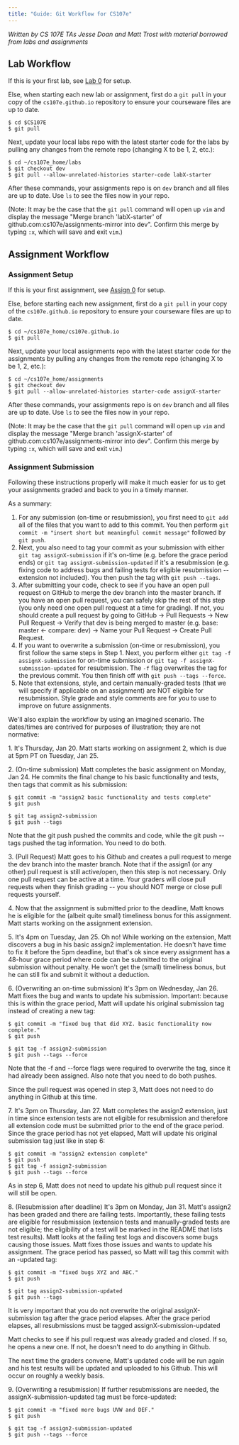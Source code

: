 ```yaml
---
title: "Guide: Git Workflow for CS107e"
---
```


_Written by CS 107E TAs Jesse Doan and Matt Trost with material borrowed from labs and assignments_

## Lab Workflow

If this is your first lab, see [Lab 0](https://cs107e.github.io/labs/lab0/) for setup.

Else, when starting each new lab or assignment, first do a `git pull` in your copy of the `cs107e.github.io` repository to ensure your courseware files are up to date.

```console
$ cd $CS107E
$ git pull
```
Next, update your local labs repo with the latest starter code for the labs by pulling any changes from the remote repo (changing X to be 1, 2, etc.):

```console
$ cd ~/cs107e_home/labs
$ git checkout dev
$ git pull --allow-unrelated-histories starter-code labX-starter
```

After these commands, your assignments repo is on `dev` branch and all files are up to date. Use `ls` to see the files now in your repo.

(Note: It may be the case that the `git pull` command will open up `vim` and display the message "Merge branch 'labX-starter' of github.com:cs107e/assignments-mirror into dev". Confirm this merge by typing `:x`, which will save and exit `vim`.)

## Assignment Workflow

### Assignment Setup

If this is your first assignment, see [Assign 0](https://cs107e.github.io/assignments/assign0/) for setup.

Else, before starting each new assignment, first do a `git pull` in your copy of the `cs107e.github.io` repository to ensure your courseware files are up to date.

```console
$ cd ~/cs107e_home/cs107e.github.io
$ git pull
```

Next, update your local assignments repo with the latest starter code for the assignments by pulling any changes from the remote repo (changing X to be 1, 2, etc.):

```console
$ cd ~/cs107e_home/assignments
$ git checkout dev
$ git pull --allow-unrelated-histories starter-code assignX-starter
```

After these commands, your assignments repo is on `dev` branch and all files are up to date. Use `ls` to see the files now in your repo.

(Note: It may be the case that the `git pull` command will open up `vim` and display the message "Merge branch 'assignX-starter' of github.com:cs107e/assignments-mirror into dev". Confirm this merge by typing `:x`, which will save and exit `vim`.)


### Assignment Submission

Following these instructions properly will make it much easier for us to get your assignments graded and back to you in a timely manner.

As a summary:

1. For any submission (on-time or resubmission), you first need to `git add` all of the files that you want to add to this commit. You then perform `git commit -m "insert short but meaningful commit message"` followed by `git push`.
2. Next, you also need to tag your commit as your submission with either `git tag assignX-submission` if it's on-time (e.g. before the grace period ends) or `git tag assignX-submission-updated` if it's a resubmission (e.g. fixing code to address bugs and failing tests for eligible resubmission -- extension not included). You then push the tag with `git push --tags`.
3. After submitting your code, check to see if you have an open pull request on GitHub to merge the dev branch into the master branch. If you have an open pull request, you can safely skip the rest of this step (you only need one open pull request at a time for grading). If not, you should create a pull request by going to GitHub -> Pull Requests -> New Pull Request -> Verify that dev is being merged to master (e.g. base: master <- compare: dev) -> Name your Pull Request -> Create Pull Request.
4. If you want to overwrite a submission (on-time or resubmission), you first follow the same steps in Step 1. Next, you perform either `git tag -f assignX-submission` for on-time submission or `git tag -f assignX-submission-updated` for resubmission. The `-f` flag overwrites the tag for the previous commit. You then finish off with `git push --tags --force`.
5. Note that extensions, style, and certain manually-graded tests (that we will specify if applicable on an assignment) are NOT eligible for resubmission. Style grade and style comments are for you to use to improve on future assignments.

We'll also explain the workflow by using an imagined scenario. The dates/times are contrived for purposes of illustration; they are not normative:

1\. It's Thursday, Jan 20. Matt starts working on assignment 2, which is due at 5pm PT on Tuesday, Jan 25.

2\. (On-time submission) Matt completes the basic assignment on Monday, Jan 24. He commits the final change to his basic functionality and tests, then tags that commit as his submission:

```console
$ git commit -m "assign2 basic functionality and tests complete"
$ git push
```

```console
$ git tag assign2-submission
$ git push --tags
```

Note that the git push pushed the commits and code, while the git push --tags pushed the tag information. You need to do both.

3\. (Pull Request) Matt goes to his Github and creates a pull request to merge the dev branch into the master branch. Note that if the assign1 (or any other) pull request is still active/open, then this step is not necessary. Only one pull request can be active at a time. Your graders will close pull requests when they finish grading -- you should NOT merge or close pull requests yourself.

4\. Now that the assignment is submitted prior to the deadline, Matt knows he is eligible for the (albeit quite small) timeliness bonus for this assignment. Matt starts working on the assignment extension.

5\. It's 4pm on Tuesday, Jan 25. Oh no! While working on the extension, Matt discovers a bug in his basic assign2 implementation. He doesn't have time to fix it before the 5pm deadline, but that's ok since every assignment has a 48-hour grace period where code can be submitted to the original submission without penalty. He won't get the (small) timeliness bonus, but he can still fix and submit it without a deduction.

6\. (Overwriting an on-time submission) It's 3pm on Wednesday, Jan 26. Matt fixes the bug and wants to update his submission. Important: because this is within the grace period, Matt will update his original submission tag instead of creating a new tag:

```console
$ git commit -m "fixed bug that did XYZ. basic functionality now complete."
$ git push
```

```console
$ git tag -f assign2-submission
$ git push --tags --force
```

Note that the -f and --force flags were required to overwrite the tag, since it had already been assigned. Also note that you need to do both pushes.

Since the pull request was opened in step 3, Matt does not need to do anything in Github at this time.

7\. It's 3pm on Thursday, Jan 27. Matt completes the assign2 extension, just in time since extension tests are not eligible for resubmission and therefore all extension code must be submitted prior to the end of the grace period. Since the grace period has not yet elapsed, Matt will update his original submission tag just like in step 6:

```console
$ git commit -m "assign2 extension complete"
$ git push
$ git tag -f assign2-submission
$ git push --tags --force
```

As in step 6, Matt does not need to update his github pull request since it will still be open.

8\. (Resubmission after deadline) It's 3pm on Monday, Jan 31. Matt's assign2 has been graded and there are failing tests. Importantly, these failing tests are eligible for resubmission (extension tests and manually-graded tests are not eligible; the eligibility of a test will be marked in the README that lists test results). Matt looks at the failing test logs and discovers some bugs causing those issues. Matt fixes those issues and wants to update his assignment. The grace period has passed, so Matt will tag this commit with an -updated tag:

```console
$ git commit -m "fixed bugs XYZ and ABC."
$ git push
```

```console
$ git tag assign2-submission-updated
$ git push --tags
```

It is very important that you do not overwrite the original assignX-submission tag after the grace period elapses. After the grace period elapses, all resubmissions must be tagged assignX-submission-updated

Matt checks to see if his pull request was already graded and closed. If so, he opens a new one. If not, he doesn't need to do anything in Github.

The next time the graders convene, Matt's updated code will be run again and his test results will be updated and uploaded to his Github. This will occur on roughly a weekly basis.

9\. (Overwriting a resubmission) If further resubmissions are needed, the assignX-submission-updated tag must be force-updated:

```console
$ git commit -m "fixed more bugs UVW and DEF."
$ git push
```

```console
$ git tag -f assign2-submission-updated
$ git push --tags --force
```




